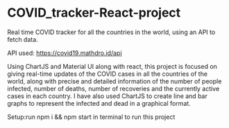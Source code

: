 # COVID_tracker-React-project
Real time COVID tracker for all the countries in the world, using an API to fetch data.

API used: https://covid19.mathdro.id/api

Using ChartJS and Material UI along with react, this project is focused on giving real-time updates of the COVID cases in all the countries of the world, along with precise and detailed information of the number of people infected, number of deaths, number of recoveries and the currently active cases in each country. I have also used ChartJS to create line and bar graphs to represent the infected and dead in a graphical format.

Setup:run npm i && npm start in terminal to run this project




